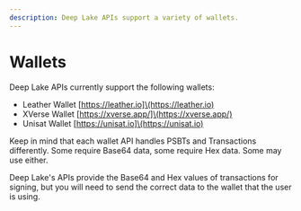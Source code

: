 ```yaml
---
description: Deep Lake APIs support a variety of wallets.
---
```


# Wallets

Deep Lake APIs currently support the following wallets:

* Leather Wallet \[https://leather.io]\(https://leather.io)
* XVerse Wallet \[https://xverse.app/]\(https://xverse.app/)
* Unisat Wallet \[https://unisat.io]\(https://unisat.io)

Keep in mind that each wallet API handles PSBTs and Transactions differently.  Some require Base64 data, some require Hex data.  Some may use either.

Deep Lake's APIs provide the Base64 and Hex values of transactions for signing, but you will need to send the correct data to the wallet that the user is using.
